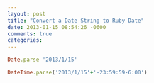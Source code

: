 ```yaml
---
layout: post
title: "Convert a Date String to Ruby Date"
date: 2013-01-15 08:54:26 -0600
comments: true
categories:
---
```


```ruby
Date.parse '2013/1/15'

DateTime.parse('2013/1/15'+'-23:59:59-6:00')
```
